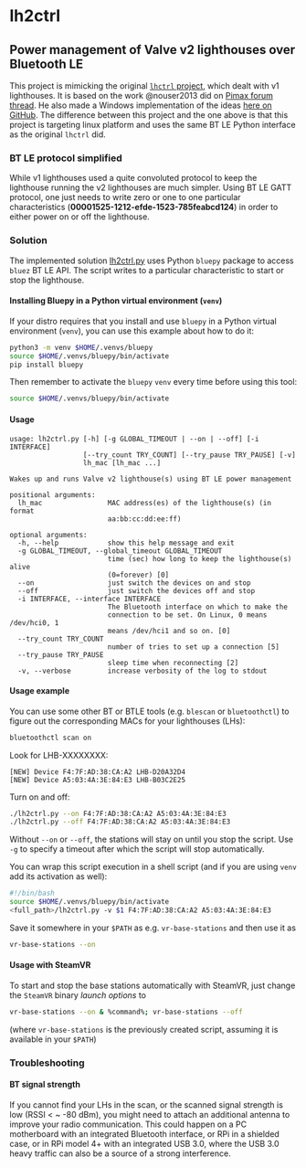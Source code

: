 # lh2ctrl
## Power management of Valve v2 lighthouses over Bluetooth LE

This project is mimicking the original [`lhctrl` project](https://github.com/risa2000/lhctrl), which dealt with v1 lighthouses. It is based on the work @nouser2013 did on [Pimax forum thread](https://community.openmr.ai/t/how-to-power-off-basestations-remotely-solved/15205). He also made a Windows implementation of the ideas [here on GitHub](https://github.com/nouser2013/lighthouse-v2-manager/). The difference between this project and the one above is that this project is targeting linux platform and uses the same BT LE Python interface as the original `lhctrl` did.

### BT LE protocol simplified ###
While v1 lighthouses used a quite convoluted protocol to keep the lighthouse running the v2 lighthouses are much simpler. Using BT LE GATT protocol, one just needs to write zero or one to one particular characteristics (**00001525-1212-efde-1523-785feabcd124**) in order to either power on or off the lighthouse.

### Solution
The implemented solution [lh2ctrl.py](/pylhctrl/lh2ctrl.py) uses Python `bluepy` package to access `bluez` BT LE API. The script writes to a particular characteristic to start or stop the lighthouse.

#### Installing Bluepy in a Python virtual environment (`venv`)
If your distro requires that you install and use `bluepy` in a Python virtual environment (`venv`), you can use this example about how to do it:

```bash
python3 -m venv $HOME/.venvs/bluepy
source $HOME/.venvs/bluepy/bin/activate
pip install bluepy
```
Then remember to activate the `bluepy` `venv` every time before using this tool:
```bash
source $HOME/.venvs/bluepy/bin/activate
```

#### Usage
```
usage: lh2ctrl.py [-h] [-g GLOBAL_TIMEOUT | --on | --off] [-i INTERFACE]
                  [--try_count TRY_COUNT] [--try_pause TRY_PAUSE] [-v]
                  lh_mac [lh_mac ...]

Wakes up and runs Valve v2 lighthouse(s) using BT LE power management

positional arguments:
  lh_mac                MAC address(es) of the lighthouse(s) (in format
                        aa:bb:cc:dd:ee:ff)

optional arguments:
  -h, --help            show this help message and exit
  -g GLOBAL_TIMEOUT, --global_timeout GLOBAL_TIMEOUT
                        time (sec) how long to keep the lighthouse(s) alive
                        (0=forever) [0]
  --on                  just switch the devices on and stop
  --off                 just switch the devices off and stop
  -i INTERFACE, --interface INTERFACE
                        The Bluetooth interface on which to make the
                        connection to be set. On Linux, 0 means /dev/hci0, 1
                        means /dev/hci1 and so on. [0]
  --try_count TRY_COUNT
                        number of tries to set up a connection [5]
  --try_pause TRY_PAUSE
                        sleep time when reconnecting [2]
  -v, --verbose         increase verbosity of the log to stdout
  ```
  
#### Usage example
You can use some other BT or BTLE tools (e.g. `blescan` or `bluetoothctl`) to figure out the corresponding MACs for your lighthouses (LHs):
```bash
bluetoothctl scan on
```
Look for LHB-XXXXXXXX:
```
[NEW] Device F4:7F:AD:38:CA:A2 LHB-D20A32D4
[NEW] Device A5:03:4A:3E:84:E3 LHB-B03C2E25
```
Turn on and off:
```bash
./lh2ctrl.py --on F4:7F:AD:38:CA:A2 A5:03:4A:3E:84:E3
./lh2ctrl.py --off F4:7F:AD:38:CA:A2 A5:03:4A:3E:84:E3
```
Without `--on` or `--off`, the stations will stay on until you stop the script. Use `-g` to specify a timeout after which the script will stop automatically.

You can wrap this script execution in a shell script (and if you are using `venv` add its activation as well):
```bash
#!/bin/bash
source $HOME/.venvs/bluepy/bin/activate
<full_path>/lh2ctrl.py -v $1 F4:7F:AD:38:CA:A2 A5:03:4A:3E:84:E3
```
Save it somewhere in your `$PATH` as e.g. `vr-base-stations` and then use it as
```bash
vr-base-stations --on
```
#### Usage with SteamVR
To start and stop the base stations automatically with SteamVR, just change the `SteamVR` binary _launch options_ to
```bash
vr-base-stations --on & %command%; vr-base-stations --off
```
(where `vr-base-stations` is the previously created script, assuming it is available in your `$PATH`)

### Troubleshooting
#### BT signal strength
If you cannot find your LHs in the scan, or the scanned signal strength is low (RSSI < ~ -80 dBm), you might need to attach an additional antenna to improve your radio communication. This could happen on a PC motherboard with an integrated Bluetooth interface, or RPi in a shielded case, or in RPi model 4+ with an integrated USB 3.0, where the USB 3.0 heavy traffic can also be a source of a strong interference.
